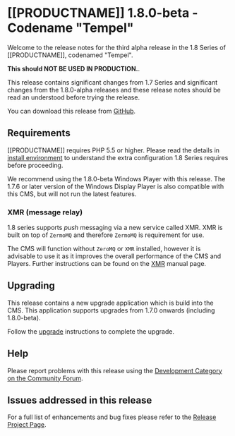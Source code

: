 <!--toc=getting_started-->

# [[PRODUCTNAME]] 1.8.0-beta - Codename "Tempel"</span>

Welcome to the release notes for the third alpha release in the 1.8 Series of
[[PRODUCTNAME]], codenamed "Tempel".

 **This should NOT BE USED IN PRODUCTION.**.

This release contains significant changes from 1.7 Series and significant
changes from the 1.8.0-alpha releases and these release notes should be read an
understood before trying the release.

You can download this release from
[GitHub](https://github.com/xibosignage/xibo-cms/releases/tag/1.8.0-beta).

## Requirements

[[PRODUCTNAME]] requires PHP 5.5 or higher. Please read the details in [install
environment](install_environment.html) to understand the extra configuration 1.8
Series requires before proceeding.

We recommend using the 1.8.0-beta Windows Player with this release. The 1.7.6 or
later version of the Windows Display Player is also compatible with this CMS,
but will not run the latest features.

### XMR (message relay)

1.8 series supports *push* messaging via a new service called XMR. XMR is built
on top of `ZermoMQ` and therefore `ZermoMQ` is requirement for use.

The CMS will function without `ZeroMQ` or `XMR` installed, however it is
advisable to use it as it improves the overall performance of the CMS and
Players. Further instructions can be found on the [XMR](xmr.html) manual page.

## Upgrading

This release contains a new upgrade application which is build into the CMS.
This application supports upgrades from 1.7.0 onwards (including 1.8.0-beta).

Follow the [upgrade](upgrade.html) instructions to complete the upgrade.

## Help

Please report problems with this release using the [Development Category on the
Community Forum](https://community.xibo.org.uk/c/dev).

## Issues addressed in this release



For a full list of enhancements and bug fixes please refer to the [Release
Project
Page](https://github.com/xibosignage/xibo/issues?q=milestone%3A1.8.0-beta+is%3Aclosed).
